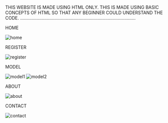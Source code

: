 THIS WEBSITE IS MADE USING HTML ONLY.
THIS IS MADE USING BASIC CONCEPTS OF HTML SO THAT ANY BEGINNER COULD UNDERSTAND THE CODE.
...........................................................................................

HOME

![home](https://github.com/user-attachments/assets/b37a6fe4-c983-49f8-b593-5e202867c306)


REGISTER

![register](https://github.com/user-attachments/assets/ba2846af-1697-4d5d-a34a-376761cc8d2e)

MODEL

![model1](https://github.com/user-attachments/assets/2cc0c167-475b-44f7-ab37-89355b99c1cc)
![model2](https://github.com/user-attachments/assets/9ff7f8ef-a174-449f-8404-bda7cd82167c)

ABOUT

![about](https://github.com/user-attachments/assets/220d14d1-d38b-42df-b04a-219b702688c0)

CONTACT

![contact](https://github.com/user-attachments/assets/b7fc4963-8946-46bf-9161-c164896f17fa)
